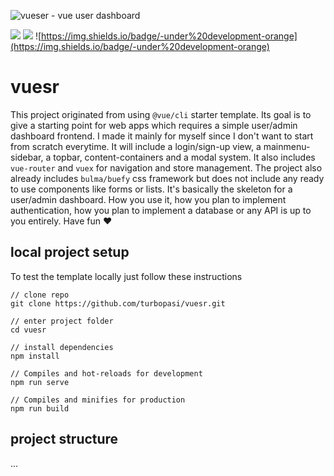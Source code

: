 ![vueser - vue user dashboard](https://raw.githubusercontent.com/turbopasi/vue-user-dashboard/master/readme/header-logo.png)

![](https://img.shields.io/badge/-Vue-green)  ![](https://img.shields.io/badge/made%20with-%E2%9D%A4-red) ![https://img.shields.io/badge/-under%20development-orange](https://img.shields.io/badge/-under%20development-orange)

# vuesr
This project originated from using `@vue/cli` starter template. Its goal is to give a starting point for web apps which requires a simple user/admin dashboard frontend. I made it mainly for myself since I don't want to start from scratch everytime. It will include a login/sign-up view, a mainmenu-sidebar, a topbar, content-containers and a modal system. It also includes `vue-router` and `vuex` for navigation and store management. The project also already includes `bulma/buefy` css framework but does not include any ready to use components like forms or lists. It's basically the skeleton for a user/admin dashboard. How you use it, how you plan to implement authentication, how you plan to implement a database or any API is up to you entirely. Have fun ❤

## local project setup
To test the template locally just follow these instructions
```
// clone repo
git clone https://github.com/turbopasi/vuesr.git

// enter project folder
cd vuesr

// install dependencies
npm install

// Compiles and hot-reloads for development
npm run serve

// Compiles and minifies for production
npm run build
```

## project structure
...
